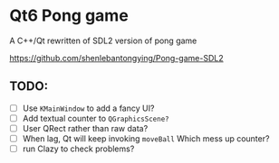 # Qt6 Pong game

A C++/Qt rewritten of SDL2 version of pong game

<https://github.com/shenlebantongying/Pong-game-SDL2>

## TODO:

+ [ ] Use `KMainWindow` to add a fancy UI?
+ [ ] Add textual counter to `QGraphicsScene?`
+ [ ] User QRect rather than raw data?
+ [ ] When lag, Qt will keep invoking `moveBall` Which mess up counter?
+ [ ] run Clazy to check problems?
